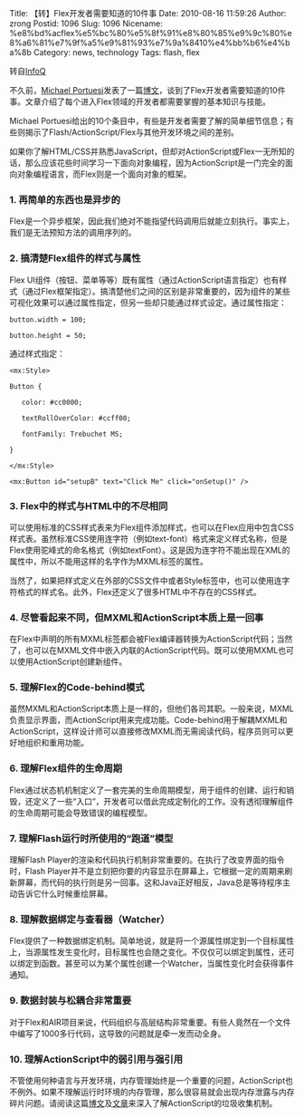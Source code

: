 Title: 【转】Flex开发者需要知道的10件事
Date: 2010-08-16 11:59:26
Author: zrong
Postid: 1096
Slug: 1096
Nicename: %e8%bd%acflex%e5%bc%80%e5%8f%91%e8%80%85%e9%9c%80%e8%a6%81%e7%9f%a5%e9%81%93%e7%9a%8410%e4%bb%b6%e4%ba%8b
Category: news, technology
Tags: flash, flex

转自[InfoQ](http://www.infoq.com/cn/news/2010/02/Flex-ten-things)

不久前，<span id="wjgh">[Michael
Portuesi](http://digitaldumptruck.jotabout.com/?author=2 "Michael Portuesi")</span>发表了一篇<span
id="xxfi">[博文](http://digitaldumptruck.jotabout.com/?p=39 "博文")</span>，谈到了Flex开发者需要知道的10件事。文章介绍了每个进入Flex领域的开发者都需要掌握的基本知识与技能。

Michael
Portuesi给出的10个条目中，有些是开发者需要了解的简单细节信息；有些则揭示了Flash/ActionScript/Flex与其他开发环境之间的差别。

如果你了解HTML/CSS并熟悉JavaScript，但却对ActionScript或Flex一无所知的话，那么应该花些时间学习一下面向对象编程，因为ActionScript是一门完全的面向对象编程语言，而Flex则是一个面向对象的框架。<!--more-->

### 1. 再简单的东西也是异步的

Flex是一个异步框架，因此我们绝对不能指望代码调用后就能立刻执行。事实上，我们是无法预知方法的调用序列的。

### 2. 搞清楚Flex组件的样式与属性

Flex
UI组件（按钮、菜单等等）既有属性（通过ActionScript语言指定）也有样式（通过Flex框架指定）。搞清楚他们之间的区别是非常重要的，因为组件的某些可视化效果可以通过属性指定，但另一些却只能通过样式设定。通过属性指定：

    button.width = 100;  

    button.height = 50;

通过样式指定：

    <mx:Style>

    Button {  

       color: #cc0000;  

       textRollOverColor: #ccff00;  

       fontFamily: Trebuchet MS;  

    }  

    </mx:Style> 

    <mx:Button id="setupB" text="Click Me" click="onSetup()" />

### 3. Flex中的样式与HTML中的不尽相同

可以使用标准的CSS样式表来为Flex组件添加样式，也可以在Flex应用中包含CSS样式表。虽然标准CSS使用连字符（例如text-font）格式来定义样式名称，但是Flex使用驼峰式的命名格式（例如textFont）。这是因为连字符不能出现在XML的属性中，所以不能用这样的名字作为MXML标签的属性。

当然了，如果把样式定义在外部的CSS文件中或者Style标签中，也可以使用连字符格式的样式名。此外，Flex还定义了很多HTML中不存在的CSS样式。

### 4. 尽管看起来不同，但MXML和ActionScript本质上是一回事

在Flex中声明的所有MXML标签都会被Flex编译器转换为ActionScript代码；当然了，也可以在MXML文件中嵌入内联的ActionScript代码。既可以使用MXML也可以使用ActionScript创建新组件。

### 5. 理解Flex的Code-behind模式

虽然MXML和ActionScript本质上是一样的，但他们各司其职。一般来说，MXML负责显示界面，而ActionScript用来完成功能。Code-behind用于解耦MXML和ActionScript，这样设计师可以直接修改MXML而无需阅读代码，程序员则可以更好地组织和重用功能。

### 6. 理解Flex组件的生命周期

Flex通过状态机机制定义了一套完美的生命周期模型，用于组件的创建、运行和销毁，还定义了一些“入口”，开发者可以借此完成定制化的工作。没有透彻理解组件的生命周期可能会导致错误的编程模型。

### 7. 理解Flash运行时所使用的“跑道”模型

理解Flash
Player的渲染和代码执行机制非常重要的。在执行了改变界面的指令时，Flash
Player并不是立刻把你要的内容显示在屏幕上，它根据一定的周期来刷新屏幕，而代码的执行则是另一回事。这和Java正好相反，Java总是等待程序主动告诉它什么时候重绘屏幕。

### 8. 理解数据绑定与查看器（Watcher）

Flex提供了一种数据绑定机制。简单地说，就是将一个源属性绑定到一个目标属性上，当源属性发生变化时，目标属性也会随之变化。不仅仅可以绑定到属性，还可以绑定到函数。甚至可以为某个属性创建一个Watcher，当属性变化时会获得事件通知。

### 9. 数据封装与松耦合非常重要

对于Flex和AIR项目来说，代码组织与高层结构非常重要。有些人竟然在一个文件中编写了1000多行代码，这导致的问题就是牵一发而动全身。

### 10. 理解ActionScript中的弱引用与强引用

不管使用何种语言与开发环境，内存管理始终是一个重要的问题，ActionScript也不例外。如果不理解运行时环境的内存管理，那么很容易就会出现内存泄露与内存碎片问题。请阅读这篇<span
id="s9gv">[博文](http://dispatchevent.org/mims/creating-weak-references-in-as3/ "博文")</span>及<span
id="o2n8">[文章](http://www.davidpett.com/actionscript-3-managing-memory/ "文章")</span>来深入了解ActionScript的垃圾收集机制。

